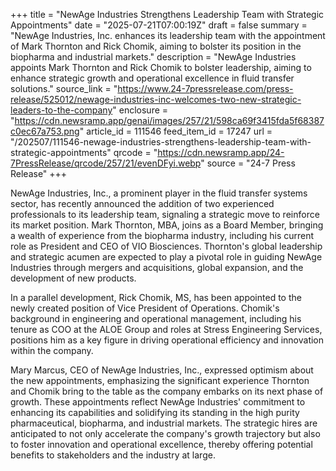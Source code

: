 +++
title = "NewAge Industries Strengthens Leadership Team with Strategic Appointments"
date = "2025-07-21T07:00:19Z"
draft = false
summary = "NewAge Industries, Inc. enhances its leadership team with the appointment of Mark Thornton and Rick Chomik, aiming to bolster its position in the biopharma and industrial markets."
description = "NewAge Industries appoints Mark Thornton and Rick Chomik to bolster leadership, aiming to enhance strategic growth and operational excellence in fluid transfer solutions."
source_link = "https://www.24-7pressrelease.com/press-release/525012/newage-industries-inc-welcomes-two-new-strategic-leaders-to-the-company"
enclosure = "https://cdn.newsramp.app/genai/images/257/21/598ca69f3415fda5f68387c0ec67a753.png"
article_id = 111546
feed_item_id = 17247
url = "/202507/111546-newage-industries-strengthens-leadership-team-with-strategic-appointments"
qrcode = "https://cdn.newsramp.app/24-7PressRelease/qrcode/257/21/evenDFyi.webp"
source = "24-7 Press Release"
+++

<p>NewAge Industries, Inc., a prominent player in the fluid transfer systems sector, has recently announced the addition of two experienced professionals to its leadership team, signaling a strategic move to reinforce its market position. Mark Thornton, MBA, joins as a Board Member, bringing a wealth of experience from the biopharma industry, including his current role as President and CEO of VIO Biosciences. Thornton's global leadership and strategic acumen are expected to play a pivotal role in guiding NewAge Industries through mergers and acquisitions, global expansion, and the development of new products.</p><p>In a parallel development, Rick Chomik, MS, has been appointed to the newly created position of Vice President of Operations. Chomik's background in engineering and operational management, including his tenure as COO at the ALOE Group and roles at Stress Engineering Services, positions him as a key figure in driving operational efficiency and innovation within the company.</p><p>Mary Marcus, CEO of NewAge Industries, Inc., expressed optimism about the new appointments, emphasizing the significant experience Thornton and Chomik bring to the table as the company embarks on its next phase of growth. These appointments reflect NewAge Industries' commitment to enhancing its capabilities and solidifying its standing in the high purity pharmaceutical, biopharma, and industrial markets. The strategic hires are anticipated to not only accelerate the company's growth trajectory but also to foster innovation and operational excellence, thereby offering potential benefits to stakeholders and the industry at large.</p>